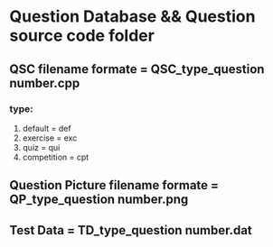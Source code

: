 # Question Database && Question source code folder
## QSC filename formate = QSC_type_question number.cpp
### type: 
1. default = def
2. exercise = exc
3. quiz = qui
4. competition = cpt

## Question Picture filename formate = QP_type_question number.png

## Test Data = TD_type_question number.dat
